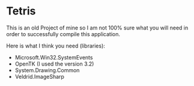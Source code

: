 # Tetris

This is an old Project of mine so I am not 100% sure what you will need in order to successfully compile this application.

Here is what I think you need (libraries):
* Microsoft.Win32.SystemEvents
* OpenTK (I used the version 3.2)
* System.Drawing.Common
* Veldrid.ImageSharp
